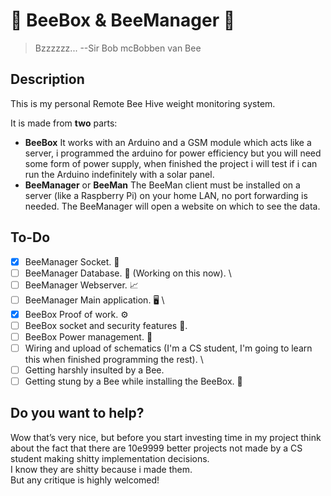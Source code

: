 # :bee: BeeBox & BeeManager :bee:

> Bzzzzzz...   --Sir Bob mcBobben van Bee

## Description

This is my personal Remote Bee Hive weight monitoring system. 

It is made from **two** parts:

- **BeeBox**
It works with an Arduino and a GSM module which acts like a server, i programmed the arduino for power efficiency but you will need some form of power supply, when finished the project i will test if i can run the Arduino indefinitely with a solar panel.
- **BeeManager** or **BeeMan**
The BeeMan client must be installed on a server (like a Raspberry Pi) on your home LAN, no port forwarding is needed.
The BeeManager will open a website on which to see the data.

## To-Do

- [x] BeeManager Socket. :satellite:
- [ ] BeeManager Database. :open_file_folder: (Working on this now).
\
- [ ] BeeManager Webserver. :chart_with_upwards_trend:
- [ ] BeeManager Main application. :desktop_computer:
\
- [x] BeeBox Proof of work. :gear:
- [ ] BeeBox socket and security features :satellite:.
- [ ] BeeBox Power management. :battery:
- [ ] Wiring and upload of schematics (I'm a CS student, I'm going to learn this when finished programming the rest).
\
- [ ] Getting harshly insulted by a Bee. 
- [ ] Getting stung by a Bee while installing the BeeBox. :bee:

## Do you want to help?

Wow that’s very nice, but before you start investing time in my project think about the fact that there are 10e9999 better projects not made by a CS student making shitty implementation decisions.\
I know they are shitty because i made them.\
But any critique is highly welcomed!
